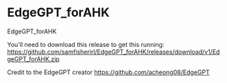 # EdgeGPT_forAHK
EdgeGPT_forAHK

You'll need to download this release to get this running: https://github.com/samfisherirl/EdgeGPT_forAHK/releases/download/v1/EdgeGPT_forAHK.zip

Credit to the EdgeGPT creator
https://github.com/acheong08/EdgeGPT

